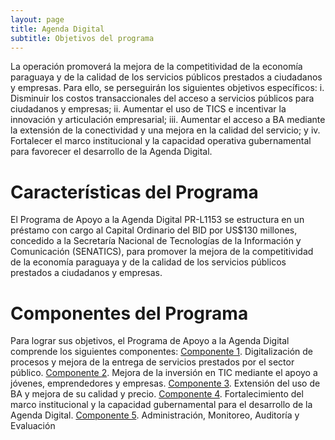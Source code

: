 ```yaml
---
layout: page
title: Agenda Digital
subtitle: Objetivos del programa
---
```


La operación promoverá la mejora de la competitividad de la economía paraguaya y de la calidad de los servicios públicos prestados a ciudadanos y empresas. Para ello, se perseguirán los siguientes objetivos específicos: 
    i. Disminuir los costos transaccionales del acceso a servicios públicos para ciudadanos y empresas; 
    ii. Aumentar el uso de TICS e incentivar la innovación y articulación empresarial; 
    iii. Aumentar el acceso a BA mediante la extensión de la conectividad y una mejora en la calidad del servicio; y 
    iv. Fortalecer el marco institucional y la capacidad operativa gubernamental para favorecer el desarrollo de la Agenda Digital.

# Características del Programa	
El Programa de Apoyo a la Agenda Digital PR-L1153 se estructura en un préstamo con cargo al Capital Ordinario del BID por US$130 millones, concedido a la Secretaría Nacional de Tecnologías de la Información y Comunicación (SENATICS), para promover la mejora de la competitividad de la economía paraguaya y de la calidad de los servicios públicos prestados a ciudadanos y empresas.

# Componentes del Programa
Para lograr sus objetivos, el Programa de Apoyo a la Agenda Digital comprende los siguientes componentes:
[Componente 1](/gob-e). Digitalización de procesos y mejora de la entrega de servicios prestados por el sector público.
[Componente 2](/economiadigital/). Mejora de la inversión en TIC mediante el apoyo a jóvenes, emprendedores y empresas.
[Componente 3](/infraestructura/). Extensión del uso de BA y mejora de su calidad y precio.
[Componente 4](/fortalecimiento/). Fortalecimiento del marco institucional y la capacidad gubernamental para el desarrollo de la Agenda Digital.
[Componente 5](/evaluacion/). Administración, Monitoreo, Auditoría y Evaluación
